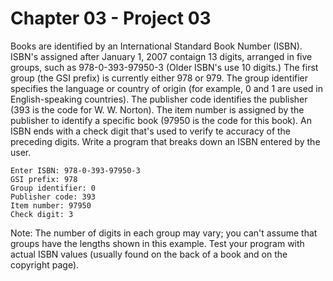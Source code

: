 # Chapter 03 - Project 03

Books are identified by an International Standard Book Number (ISBN). ISBN's assigned after January 1, 2007 contaign 13 digits, arranged in five groups, such as 978-0-393-97950-3 (Older ISBN's use 10 digits.) The first group (the GSI prefix) is currently either 978 or 979. The group identifier specifies the language or country of origin (for example, 0 and 1 are used in English-speaking countries). The publisher code identifies the publisher (393 is the code for W. W. Norton). The item number is assigned by the publisher to identify a specific book (97950 is the code for this book). An ISBN ends with a check digit that's used to verify te accuracy of the preceding digits. Write a program that breaks down an ISBN entered by the user.

```
Enter ISBN: 978-0-393-97950-3
GSI prefix: 978
Group identifier: 0
Publisher code: 393
Item number: 97950
Check digit: 3
```

Note: The number of digits in each group may vary; you can't assume that groups have the lengths shown in this example. Test your program with actual ISBN values (usually found on the back of a book and on the copyright page).  
